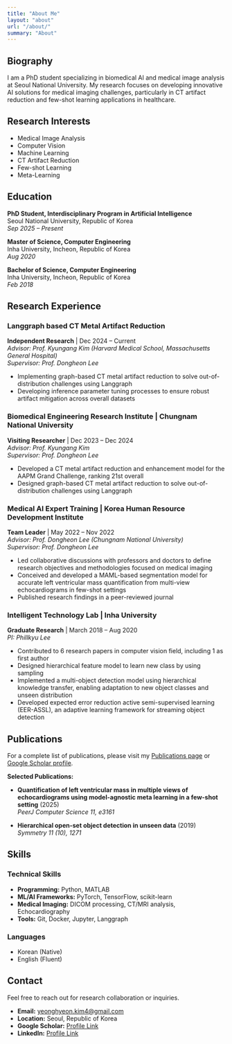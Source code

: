 ```yaml
---
title: "About Me"
layout: "about"
url: "/about/"
summary: "About"
---
```


## Biography

I am a PhD student specializing in biomedical AI and medical image analysis at Seoul National University. My research focuses on developing innovative AI solutions for medical imaging challenges, particularly in CT artifact reduction and few-shot learning applications in healthcare.

## Research Interests

- Medical Image Analysis
- Computer Vision
- Machine Learning
- CT Artifact Reduction
- Few-shot Learning
- Meta-Learning

## Education

**PhD Student, Interdisciplinary Program in Artificial Intelligence**  
Seoul National University, Republic of Korea  
*Sep 2025 – Present*

**Master of Science, Computer Engineering**  
Inha University, Incheon, Republic of Korea  
*Aug 2020*

**Bachelor of Science, Computer Engineering**  
Inha University, Incheon, Republic of Korea  
*Feb 2018*

## Research Experience

### Langgraph based CT Metal Artifact Reduction
**Independent Research** | Dec 2024 – Current  
*Advisor: Prof. Kyungang Kim (Harvard Medical School, Massachusetts General Hospital)*  
*Supervisor: Prof. Dongheon Lee*

- Implementing graph-based CT metal artifact reduction to solve out-of-distribution challenges using Langgraph
- Developing inference parameter tuning processes to ensure robust artifact mitigation across overall datasets

### Biomedical Engineering Research Institute | Chungnam National University
**Visiting Researcher** | Dec 2023 – Dec 2024  
*Advisor: Prof. Kyungang Kim*  
*Supervisor: Prof. Dongheon Lee*

- Developed a CT metal artifact reduction and enhancement model for the AAPM Grand Challenge, ranking 21st overall
- Designed graph-based CT metal artifact reduction to solve out-of-distribution challenges using Langgraph

### Medical AI Expert Training | Korea Human Resource Development Institute
**Team Leader** | May 2022 – Nov 2022  
*Advisor: Prof. Dongheon Lee (Chungnam National University)*  
*Supervisor: Prof. Dongheon Lee*

- Led collaborative discussions with professors and doctors to define research objectives and methodologies focused on medical imaging
- Conceived and developed a MAML-based segmentation model for accurate left ventricular mass quantification from multi-view echocardiograms in few-shot settings
- Published research findings in a peer-reviewed journal

### Intelligent Technology Lab | Inha University
**Graduate Research** | March 2018 – Aug 2020  
*PI: Phillkyu Lee*

- Contributed to 6 research papers in computer vision field, including 1 as first author
- Designed hierarchical feature model to learn new class by using sampling
- Implemented a multi-object detection model using hierarchical knowledge transfer, enabling adaptation to new object classes and unseen distribution
- Developed expected error reduction active semi-supervised learning (EER-ASSL), an adaptive learning framework for streaming object detection

## Publications

For a complete list of publications, please visit my [Publications page](/publications/) or [Google Scholar profile](https://scholar.google.co.kr/citations?user=cLAlajcAAAAJ&hl=ko).

**Selected Publications:**
- **Quantification of left ventricular mass in multiple views of echocardiograms using model-agnostic meta learning in a few-shot setting** (2025)  
  *PeerJ Computer Science 11, e3161*

- **Hierarchical open-set object detection in unseen data** (2019)  
  *Symmetry 11 (10), 1271*

## Skills

### Technical Skills
- **Programming:** Python, MATLAB
- **ML/AI Frameworks:** PyTorch, TensorFlow, scikit-learn
- **Medical Imaging:** DICOM processing, CT/MRI analysis, Echocardiography
- **Tools:** Git, Docker, Jupyter, Langgraph

### Languages
- Korean (Native)
- English (Fluent)

## Contact

Feel free to reach out for research collaboration or inquiries.

- **Email:** yeonghyeon.kim4@gmail.com
- **Location:** Seoul, Republic of Korea
- **Google Scholar:** [Profile Link](https://scholar.google.co.kr/citations?user=cLAlajcAAAAJ&hl=ko)
- **LinkedIn:** [Profile Link](https://www.linkedin.com/in/yeonghyeon-kim/)

